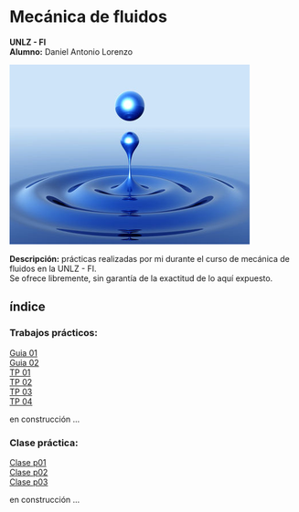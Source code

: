 # Mecánica de fluidos
__UNLZ - FI__   
__Alumno:__ Daniel Antonio Lorenzo 

![fluid-mechanics.jpg](img/fluid-mechanics.jpg)

__Descripción:__ prácticas realizadas por mi durante el curso de mecánica de fluidos en la UNLZ - FI.   
Se ofrece libremente, sin garantía de la exactitud de lo aquí expuesto.
## índice

### Trabajos prácticos:      
[Guia 01](https://nbviewer.jupyter.org/github/daniel-lorenzo/Mecanica_de_fluidos/blob/master/guia-01.ipynb)    
[Guia 02](https://nbviewer.jupyter.org/github/daniel-lorenzo/Mecanica_de_fluidos/blob/master/guia-02.ipynb)    
[TP 01](https://nbviewer.jupyter.org/github/daniel-lorenzo/Mecanica_de_fluidos/blob/master/TP_01.ipynb)   
[TP 02](https://nbviewer.jupyter.org/github/daniel-lorenzo/Mecanica_de_fluidos/blob/master/TP_02.ipynb)    
[TP 03](https://nbviewer.jupyter.org/github/daniel-lorenzo/Mecanica_de_fluidos/blob/master/TP_03.ipynb)         
[TP 04](https://nbviewer.jupyter.org/github/daniel-lorenzo/Mecanica_de_fluidos/blob/master/TP_04.ipynb)

en construcción ... 

### Clase práctica:
[Clase p01](https://nbviewer.jupyter.org/github/daniel-lorenzo/Mecanica_de_fluidos/blob/master/clase_p01.ipynb)     
[Clase p02](https://nbviewer.jupyter.org/github/daniel-lorenzo/Mecanica_de_fluidos/blob/master/clase_p02.ipynb)     
[Clase p03](https://nbviewer.jupyter.org/github/daniel-lorenzo/Mecanica_de_fluidos/blob/master/clase_p03.ipynb)     

en construcción ...